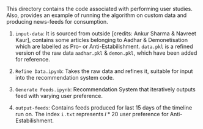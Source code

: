 This directory contains the code associated with performing user studies. Also, provides an example of running the algorithm on custom data and producing news-feeds for consumption.

1. `input-data`: It is sourced from outside [credits: Ankur Sharma & Navreet Kaur], contains some articles belonging to Aadhar & Demonetisation which are labelled as Pro- or Anti-Estabilishment. 
`data.pkl` is a refined version of the raw data `aadhar.pkl` & `demon.pkl`, which have been added for reference.

2. `Refine Data.ipynb`: Takes the raw data and refines it, suitable for input into the recommendation system code.

3. `Generate Feeds.ipynb`: Recommendation System that iteratively outputs feed with varying user preference.

4. `output-feeds`: Contains feeds produced for last 15 days of the timeline run on. The index `i.txt` represents $i * 20%$ user preference for Anti-Estabilishment.